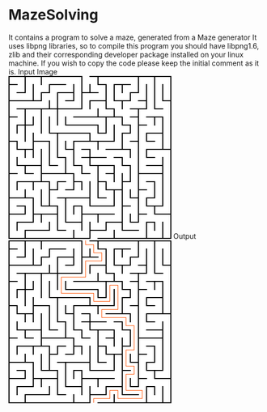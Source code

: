 # MazeSolving
It contains a program to solve a maze, generated from a Maze generator
It uses libpng libraries, so to compile this program you should have libpng1.6, zlib and their corresponding developer package
installed on your linux machine.
If you wish to copy the code please keep the initial comment as it is.
Input Image<br />
![alt text](https://github.com/celestialgh0st/MazeSolving/blob/master/20%20by%2020%20orthogonal%20maze(1).png)
Output <br />
![alt text](https://github.com/celestialgh0st/MazeSolving/blob/master/20%20by%2020%20orthogonal%20maze(1).png_soln)
